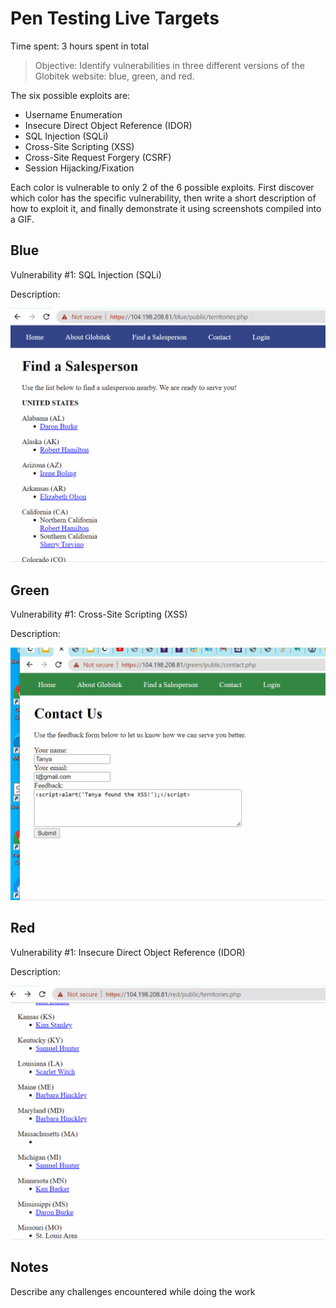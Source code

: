 
# Pen Testing Live Targets

Time spent: 3 hours spent in total

> Objective: Identify vulnerabilities in three different versions of the Globitek website: blue, green, and red.

The six possible exploits are:

* Username Enumeration
* Insecure Direct Object Reference (IDOR)
* SQL Injection (SQLi)
* Cross-Site Scripting (XSS)
* Cross-Site Request Forgery (CSRF)
* Session Hijacking/Fixation

Each color is vulnerable to only 2 of the 6 possible exploits. First discover which color has the specific vulnerability, then write a short description of how to exploit it, and finally demonstrate it using screenshots compiled into a GIF.

## Blue

Vulnerability #1: SQL Injection (SQLi)

Description:

<img src="Blue Taget 1 SQL Injection.gif" width="800">


## Green

Vulnerability #1: Cross-Site Scripting (XSS)

Description:

<img src="Green Taget 1 Cross-Site Scripting.gif" width="800">


## Red

Vulnerability #1: Insecure Direct Object Reference (IDOR)

Description:

<img src="Red Taget 1 IDOR.gif" width="800">


## Notes

Describe any challenges encountered while doing the work

